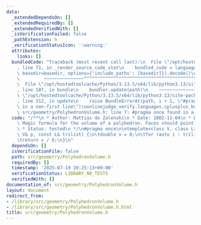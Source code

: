 ```yaml
---
data:
  _extendedDependsOn: []
  _extendedRequiredBy: []
  _extendedVerifiedWith: []
  _isVerificationFailed: false
  _pathExtension: h
  _verificationStatusIcon: ':warning:'
  attributes:
    links: []
  bundledCode: "Traceback (most recent call last):\n  File \"/opt/hostedtoolcache/Python/3.13.5/x64/lib/python3.13/site-packages/onlinejudge_verify/documentation/build.py\"\
    , line 71, in _render_source_code_stat\n    bundled_code = language.bundle(stat.path,\
    \ basedir=basedir, options={'include_paths': [basedir]}).decode()\n          \
    \         ~~~~~~~~~~~~~~~^^^^^^^^^^^^^^^^^^^^^^^^^^^^^^^^^^^^^^^^^^^^^^^^^^^^^^^^^^^^^^^^^^\n\
    \  File \"/opt/hostedtoolcache/Python/3.13.5/x64/lib/python3.13/site-packages/onlinejudge_verify/languages/cplusplus.py\"\
    , line 187, in bundle\n    bundler.update(path)\n    ~~~~~~~~~~~~~~^^^^^^\n  File\
    \ \"/opt/hostedtoolcache/Python/3.13.5/x64/lib/python3.13/site-packages/onlinejudge_verify/languages/cplusplus_bundle.py\"\
    , line 312, in update\n    raise BundleErrorAt(path, i + 1, \"#pragma once found\
    \ in a non-first line\")\nonlinejudge_verify.languages.cplusplus_bundle.BundleErrorAt:\
    \ src/geometry/PolyhedronVolume.h: line 7: #pragma once found in a non-first line\n"
  code: "/**\n * Author: Mattias de Zalenski\n * Date: 2002-11-04\n * Description:\
    \ Magic formula for the volume of a polyhedron. Faces should point outwards.\n\
    \ * Status: tested\n */\n#pragma once\n\ntemplate<class V, class L>\ndouble signedPolyVolume(const\
    \ V& p, const L& trilist) {\n\tdouble v = 0;\n\tfor (auto i : trilist) v += p[i.a].cross(p[i.b]).dot(p[i.c]);\n\
    \treturn v / 6;\n}\n"
  dependsOn: []
  isVerificationFile: false
  path: src/geometry/PolyhedronVolume.h
  requiredBy: []
  timestamp: '2025-07-19 20:25:13+09:00'
  verificationStatus: LIBRARY_NO_TESTS
  verifiedWith: []
documentation_of: src/geometry/PolyhedronVolume.h
layout: document
redirect_from:
- /library/src/geometry/PolyhedronVolume.h
- /library/src/geometry/PolyhedronVolume.h.html
title: src/geometry/PolyhedronVolume.h
---
```

